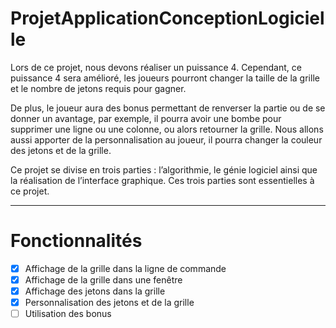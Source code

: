 # ProjetApplicationConceptionLogicielle
Lors de ce projet, nous devons réaliser un puissance 4. Cependant, ce puissance 
4 sera amélioré, les joueurs pourront changer la taille de la grille et le 
nombre de jetons requis pour gagner.

De plus, le joueur aura des bonus permettant de renverser la partie ou de se 
donner un avantage, par exemple, il pourra avoir une bombe pour supprimer une 
ligne ou une colonne, ou alors retourner la grille.
Nous allons aussi apporter de la personnalisation au joueur, il pourra changer 
la couleur des jetons et de la grille.

Ce projet se divise en trois parties : l’algorithmie, le génie logiciel ainsi 
que la réalisation de l’interface graphique. Ces trois parties sont essentielles
à ce projet.
_____________________
# Fonctionnalités
- [x] Affichage de la grille dans la ligne de commande
- [x] Affichage de la grille dans une fenêtre
- [x] Affichage des jetons dans la grille
- [x] Personnalisation des jetons et de la grille
- [ ] Utilisation des bonus